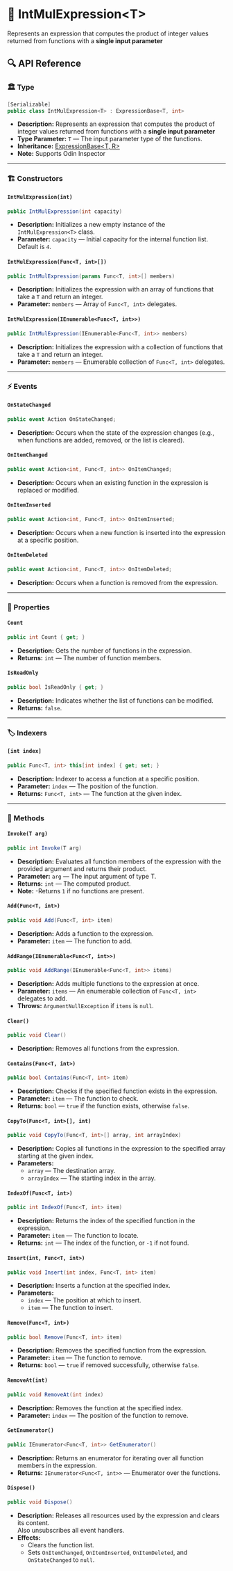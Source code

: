 # 🧩 IntMulExpression&lt;T&gt;

Represents an expression that computes the product of integer values returned from functions with
a <b>single input parameter</b>

## 🔍 API Reference

### 🏛️ Type <div id="-type"></div>

```csharp
[Serializable]
public class IntMulExpression<T> : ExpressionBase<T, int>
```

- **Description:** Represents an expression that computes the product of integer values returned from functions with
  a <b>single input parameter</b>
- **Type Parameter:** `T` — The input parameter type of the functions.
- **Inheritance:** [ExpressionBase&lt;T, R&gt;](ExpressionBase%601.md)
- **Note:** Supports Odin Inspector

---

### 🏗️ Constructors <div id="-constructors"></div>

#### `IntMulExpression(int)`

```csharp
public IntMulExpression(int capacity)
```

- **Description:** Initializes a new empty instance of the `IntMulExpression<T>` class.
- **Parameter:** `capacity` — Initial capacity for the internal function list. Default is `4`.

#### `IntMulExpression(Func<T, int>[])`

```csharp
public IntMulExpression(params Func<T, int>[] members)
```

- **Description:** Initializes the expression with an array of functions that take a `T` and return an integer.
- **Parameter:** `members` — Array of `Func<T, int>` delegates.

#### `IntMulExpression(IEnumerable<Func<T, int>>)`

```csharp
public IntMulExpression(IEnumerable<Func<T, int>> members)
```

- **Description:** Initializes the expression with a collection of functions that take a `T` and return an integer.
- **Parameter:** `members` — Enumerable collection of `Func<T, int>` delegates.

---

### ⚡ Events

#### `OnStateChanged`

```csharp
public event Action OnStateChanged;
```

- **Description:** Occurs when the state of the expression changes (e.g., when functions are added, removed, or the list
  is cleared).

#### `OnItemChanged`

```csharp
public event Action<int, Func<T, int>> OnItemChanged;
```

- **Description:** Occurs when an existing function in the expression is replaced or modified.

#### `OnItemInserted`

```csharp
public event Action<int, Func<T, int>> OnItemInserted;
```

- **Description:** Occurs when a new function is inserted into the expression at a specific position.

#### `OnItemDeleted`

```csharp
public event Action<int, Func<T, int>> OnItemDeleted;
```

- **Description:** Occurs when a function is removed from the expression.

---

### 🔑 Properties

#### `Count`

```csharp
public int Count { get; }
```

- **Description:** Gets the number of functions in the expression.
- **Returns:** `int` — The number of function members.

#### `IsReadOnly`

```csharp
public bool IsReadOnly { get; }
```

- **Description:** Indicates whether the list of functions can be modified.
- **Returns:** `false`.

---

### 🏷️ Indexers

#### `[int index]`

```csharp
public Func<T, int> this[int index] { get; set; }
```

- **Description:** Indexer to access a function at a specific position.
- **Parameter:** `index` — The position of the function.
- **Returns:** `Func<T, int>` — The function at the given index.

---

### 🏹 Methods

#### `Invoke(T arg)`

```csharp
public int Invoke(T arg)
```

- **Description:** Evaluates all function members of the expression with the provided argument and returns their
  product.
- **Parameter:** `arg` — The input argument of type T.
- **Returns:** `int` — The computed product.
- **Note:** -Returns `1` if no functions are present.

<div id="add"></div>

#### `Add(Func<T, int>)`

```csharp
public void Add(Func<T, int> item)
```

- **Description:** Adds a function to the expression.
- **Parameter:** `item` — The function to add.

<div id="addrange"></div>

#### `AddRange(IEnumerable<Func<T, int>>)`

```csharp
public void AddRange(IEnumerable<Func<T, int>> items)
```

- **Description:** Adds multiple functions to the expression at once.
- **Parameter:** `items` — An enumerable collection of `Func<T, int>` delegates to add.
- **Throws:** `ArgumentNullException` if `items` is `null`.

#### `Clear()`

```csharp
public void Clear()
```

- **Description:** Removes all functions from the expression.

<div id="contains"></div>

#### `Contains(Func<T, int>)`

```csharp
public bool Contains(Func<T, int> item)
```

- **Description:** Checks if the specified function exists in the expression.
- **Parameter:** `item` — The function to check.
- **Returns:** `bool` — `true` if the function exists, otherwise `false`.

<div id="copyto"></div>

#### `CopyTo(Func<T, int>[], int)`

```csharp
public void CopyTo(Func<T, int>[] array, int arrayIndex)
```

- **Description:** Copies all functions in the expression to the specified array starting at the given index.
- **Parameters:**
    - `array` — The destination array.
    - `arrayIndex` — The starting index in the array.

<div id="indexof"></div>

#### `IndexOf(Func<T, int>)`

```csharp
public int IndexOf(Func<T, int> item)
```

- **Description:** Returns the index of the specified function in the expression.
- **Parameter:** `item` — The function to locate.
- **Returns:** `int` — The index of the function, or `-1` if not found.

<div id="insert"></div>

#### `Insert(int, Func<T, int>)`

```csharp
public void Insert(int index, Func<T, int> item)
```

- **Description:** Inserts a function at the specified index.
- **Parameters:**
    - `index` — The position at which to insert.
    - `item` — The function to insert.

<div id="remove"></div>

#### `Remove(Func<T, int>)`

```csharp
public bool Remove(Func<T, int> item)
```

- **Description:** Removes the specified function from the expression.
- **Parameter:** `item` — The function to remove.
- **Returns:** `bool` — `true` if removed successfully, otherwise `false`.

<div id="removeat"></div>

#### `RemoveAt(int)`

```csharp
public void RemoveAt(int index)
```

- **Description:** Removes the function at the specified index.
- **Parameter:** `index` — The position of the function to remove.

#### `GetEnumerator()`

```csharp
public IEnumerator<Func<T, int>> GetEnumerator()
```

- **Description:** Returns an enumerator for iterating over all function members in the expression.
- **Returns:** `IEnumerator<Func<T, int>>` — Enumerator over the functions.

#### `Dispose()`

```csharp
public void Dispose()
```

- **Description:** Releases all resources used by the expression and clears its content.  
  Also unsubscribes all event handlers.
- **Effects:**
    - Clears the function list.
    - Sets `OnItemChanged`, `OnItemInserted`, `OnItemDeleted`, and `OnStateChanged` to `null`.
